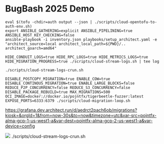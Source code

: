 # BugBash 2025 Demo

```shell
eval $(tofu -chdir=auth output --json | ./scripts/cloud-opentofu-to-auth-env.sh)
export ANSIBLE_GATHERING=explicit ANSIBLE_PIPELINING=true ANSIBLE_HOST_KEY_CHECKING=false
ansible-playbook -i inventory.json playbooks/setup_architect.yaml -e "architect_source=local architect_local_path=${PWD}/.. architect_goarch=amd64"
```

```shell
HIDE_CONDUIT_LOGS=true HIDE_RPC_LOGS=true HIDE_METRICS_LOGS=true HIDE_MIGRATION_PROGRESS=true ./scripts/cloud-stream-logs.sh | tee log
```

```shell
./scripts/cloud-stream-logs-crun.sh
```

```shell
DISABLE_POSTCOPY_MIGRATION=true ENABLE_COW=true DISABLE_CONTINOUS_MIGRATION=true ENABLE_LARGE_BLOCKS=false REDUCE_P2P_CONCURRENCY=false REDUCE_S3_CONCURRENCY=false DISABLE_PACKAGE_REBUILD=true MAX_MIGRATIONS=500 OCI_IMAGE=docker://docker.io/pojntfx/tigerbeetle-fuzzer:latest EXPOSE_PORTS=6333:6379 ./scripts/cloud-migration-loop.sh
```

https://grafana.dev.architect.run/d/aedrct2pach6ob/migrations?kiosk=&orgId=1&from=now-30s&to=now&timezone=utc&var-src=pojntfx-alma-gcp-1-us-west1-a&var-dest=pojntfx-alma-gcp-2-us-west1-a&var-device=config

![](https://media.discordapp.net/attachments/1113823188661571624/1357310787407970364/image.png?ex=67f10f2d&is=67efbdad&hm=c98733bf5108289b36f4e4679147cbf87a917d42291e3767cea03182edf2f8f4&=&format=webp&quality=lossless&width=2326&height=1416)
./scripts/cloud-stream-logs-crun.sh
